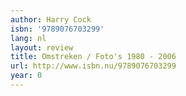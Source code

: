 ```yaml
---
author: Harry Cock
isbn: '9789076703299'
lang: nl
layout: review
title: Omstreken / Foto's 1980 - 2006
url: http://www.isbn.nu/9789076703299
year: 0
---
```


